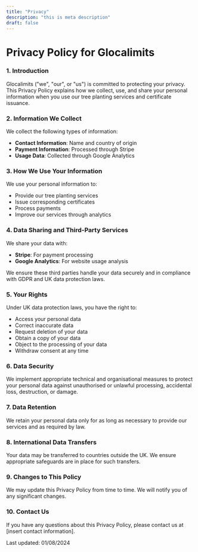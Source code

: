 ```yaml
---
title: "Privacy"
description: "this is meta description"
draft: false
---
```


# Privacy Policy for Glocalimits

### 1. Introduction

Glocalimits ("we", "our", or "us") is committed to protecting your privacy. This Privacy Policy explains how we collect, use, and share your personal information when you use our tree planting services and certificate issuance.

### 2. Information We Collect

We collect the following types of information:

- **Contact Information**: Name and country of origin
- **Payment Information**: Processed through Stripe
- **Usage Data**: Collected through Google Analytics

### 3. How We Use Your Information

We use your personal information to:

- Provide our tree planting services
- Issue corresponding certificates
- Process payments
- Improve our services through analytics

### 4. Data Sharing and Third-Party Services

We share your data with:

- **Stripe**: For payment processing
- **Google Analytics**: For website usage analysis

We ensure these third parties handle your data securely and in compliance with GDPR and UK data protection laws.

### 5. Your Rights

Under UK data protection laws, you have the right to:

- Access your personal data
- Correct inaccurate data
- Request deletion of your data
- Obtain a copy of your data
- Object to the processing of your data
- Withdraw consent at any time

### 6. Data Security

We implement appropriate technical and organisational measures to protect your personal data against unauthorised or unlawful processing, accidental loss, destruction, or damage.

### 7. Data Retention

We retain your personal data only for as long as necessary to provide our services and as required by law.

### 8. International Data Transfers

Your data may be transferred to countries outside the UK. We ensure appropriate safeguards are in place for such transfers.

### 9. Changes to This Policy

We may update this Privacy Policy from time to time. We will notify you of any significant changes.

### 10. Contact Us

If you have any questions about this Privacy Policy, please contact us at [insert contact information].

Last updated: 01/08/2024